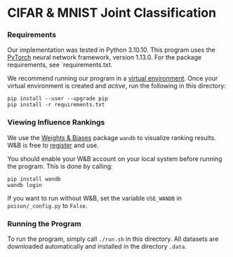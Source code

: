 # CIFAR & MNIST Joint Classification

### Requirements

Our implementation was tested in Python&nbsp;3.10.10. This program uses the [PyTorch](https://pytorch.org/) neural network framework, version&nbsp;1.13.0.  For the package requirements, see `requirements.txt.

We recommend running our program in a [virtual environment](https://docs.python.org/3/tutorial/venv.html).  Once your virtual environment is created and *active*, run the following in this directory:

```
pip install --user --upgrade pip
pip install -r requirements.txt
```

### Viewing Influence Rankings

We use the [Weights & Biases](https://wandb.ai/) package `wandb` to visualize ranking results.  W&B is free to [register](https://wandb.ai/login?signup=true) and use.  

You should enable your W&B account on your local system before running the program.  This is done by calling:

```
pip install wandb
wandb login
```

If you want to run without W&B, set the variable `USE_WANDB` in `poison/_config.py` to `False`.


### Running the Program

To run the program, simply call `./run.sh` in this directory.  All datasets are downloaded automatically and installed in the directory `.data`.  

